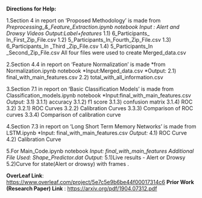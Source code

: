 **Directions for Help:**

1.Section 4 in report on ‘Proposed Methodology’ is made from *Preprocessing_&_Feature_Extraction.ipynb notebook 
    Input : Alert and Drowsy Videos 
    Output:Label+features* 
       1.1) 6_Participants_ In_First_Zip_File.csv 
       1.2) 5_Participants_In_Fourth_Zip_File.csv
       1.3) 6_Participants_In _Third _Zip_File.csv
       1.4) 5_Participants_In _Second_Zip_File.csv
  All four files were used to create Merged_data.csv 
  
2.Section 4.4 in report on ‘Feature Normalization’ is made *from Normalization.ipynb notebook 
   *Input:Merged_data.csv 
   *Output:
        2.1) final_with_main_features.csv
        2.2) total_with_all_information.csv
        
3.Section 7.1 in report on ‘Basic Classification Models’ is made from Classification_models.ipynb notebook 
   *Input:final_with_main_features.csv
   *Output:*
        3.1)   3.1.1) accuracy
               3.1.2) f1 score
               3.1.3) confusion matrix 
               3.1.4) ROC
        3.2)   3.2.1) ROC Curves
               3.2.2) Calibration Curves
               3.3.3) Comparison of ROC curves
               3.3.4) Comparison of calibration curve
                  
4.Section 7.3 in report on ‘Long Short Term Memory Networks’ is made from LSTM.ipynb
   *Input: final_with_main_features.csv
   *Output:* 
        4.1) ROC Curve
        4.2) Calibration Curve
        
5.For Main_Code.ipynb notebook 
   *Input: final_with_main_features
    Additional File Used: Shape_Predictor.dat
    Output:* 
        5.1)Live results - Alert or Drowsy
        5.2)Curve for state(Alert or drowsy) with frames   .

**OverLeaf Link**: https://www.overleaf.com/project/5e7c5e9b6be44f00017314c6
**Prior Work (Research Paper) Link** : https://arxiv.org/pdf/1904.07312.pdf
